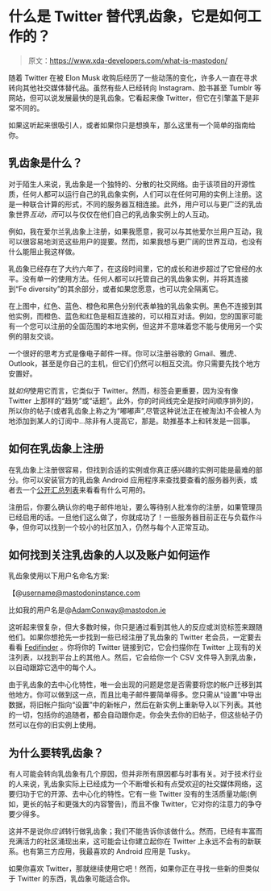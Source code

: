 # 什么是 Twitter 替代乳齿象，它是如何工作的？

> 原文：<https://www.xda-developers.com/what-is-mastodon/>

随着 Twitter 在被 Elon Musk 收购后经历了一些动荡的变化，许多人一直在寻求转向其他社交媒体替代品。虽然有些人已经转向 Instagram、脸书甚至 Tumblr 等网站，但可以说发展最快的是乳齿象。它看起来像 Twitter，但它在引擎盖下是非常不同的。

如果这听起来很吸引人，或者如果你只是想换车，那么这里有一个简单的指南给你。

## 乳齿象是什么？

对于陌生人来说，乳齿象是一个独特的、分散的社交网络。由于该项目的开源性质，任何人都可以运行自己的乳齿象实例，人们可以在任何可用的实例上注册。这是一种联合计算的形式，不同的服务器互相连接。此外，用户可以与更广泛的乳齿象世界*互动，而*可以与仅仅在他们自己的乳齿象实例上的人互动。

例如，我在爱尔兰乳齿象上注册，如果我愿意，我可以与其他爱尔兰用户互动，我可以很容易地浏览这些用户的提要。然而，如果我想与更广阔的世界互动，也没有什么能阻止我这样做。

乳齿象已经存在了大约六年了，在这段时间里，它的成长和进步超过了它曾经的水平。没有单一的使用方法。任何人都可以托管自己的乳齿象实例，并将其连接到“Fe diversity”的其余部分，或者如果您愿意，也可以完全隔离它。

在上图中，红色、蓝色、橙色和黑色分别代表单独的乳齿象实例。黑色不连接到其他实例，而橙色、蓝色和红色是相互连接的，可以相互对话。例如，您的国家可能有一个您可以注册的全国范围的本地实例，但这并不意味着您不能与使用另一个实例的朋友交谈。

一个很好的思考方式是像电子邮件一样。你可以注册谷歌的 Gmail、雅虎、Outlook，甚至是你自己的主机，但它们仍然可以相互交流。你只需要先找个地方安置好。

就*如何*使用它而言，它类似于 Twitter。然而，标签会更重要，因为没有像 Twitter 上那样的“趋势”或“话题”。此外，你的时间线完全是按时间顺序排列的，所以你的帖子(或者乳齿象上称之为“嘟嘟声”,尽管这种说法正在被淘汰)不会被人为地添加到某人的订阅中...除非有人提高它，那是。助推基本上和转发是一回事。

## 如何在乳齿象上注册

在乳齿象上注册很容易，但找到合适的实例或你真正感兴趣的实例可能是最难的部分。你可以安装官方的乳齿象 Android 应用程序来查找要查看的服务器列表，或者去一个[公开汇总列表](https://fediverse.party/en/portal/servers/)来看看有什么可用的。

注册后，你要么确认你的电子邮件地址，要么等待别人批准你的注册，如果管理员已经启用的话。一旦他们这么做了，你就成功了！一些服务器目前正在与负载作斗争，但你可以找到一个较小的社区加入，仍然与每个人正常互动。

## 如何找到关注乳齿象的人以及账户如何运作

乳齿象使用以下用户名命名方案:

【@username@mastodoninstance.com 

比如我的用户名是@AdamConway@mastodon.ie

这听起来很复杂，但大多数时候，你只是通过看到其他人的反应或浏览标签来跟随他们。如果你想抢先一步找到一些已经注册了乳齿象的 Twitter 老会员，一定要去看看 [Fedifinder](https://fedifinder.glitch.me/) 。你将你的 Twitter 链接到它，它会扫描你在 Twitter 上现有的关注列表，以找到平台上的其他人。然后，它会给你一个 CSV 文件导入到乳齿象，以自动跟踪它选中的每个人。

由于乳齿象的去中心化特性，唯一会出现的问题是您是否需要将您的帐户迁移到其他地方。你可以做到这一点，而且比电子邮件要简单得多。您只需从“设置”中导出数据，将旧帐户指向“设置”中的新帐户，然后在新实例上重新导入以下列表。其他的一切，包括你的追随者，都会自动跟你走。你会失去你的旧帖子，但这些帖子仍然可以在你的旧实例上使用。

## 为什么要转乳齿象？

有人可能会转向乳齿象有几个原因，但并非所有原因都与时事有关。对于技术行业的人来说，乳齿象实际上已经成为一个不断增长和有点受欢迎的社交媒体网络，这要归功于它的开源、去中心化的特性。它有一些 Twitter 没有的生活质量功能(例如，更长的帖子和更强大的内容警告)，而且不像 Twitter，它对你的注意力的争夺要少得多。

这并不是说你*应该*转行做乳齿象；我们不能告诉你该做什么。然而，已经有丰富而充满活力的社区涌现出来，这可能会让你建立起你在 Twitter 上永远不会有的新联系。也有第三方应用，我最喜欢的 Android 应用是 Tusky。

如果你喜欢 Twitter，那就继续使用它吧！然而，如果你正在寻找一些新的但类似于 Twitter 的东西，乳齿象可能适合你。